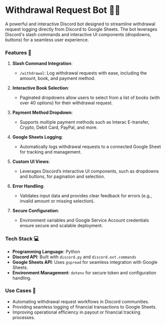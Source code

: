 # Withdrawal Request Bot 🤖💵

A powerful and interactive Discord bot designed to streamline withdrawal request logging directly from Discord to Google Sheets. The bot leverages Discord's slash commands and interactive UI components (dropdowns, buttons) for a seamless user experience.

### Features 🚀

1. **Slash Command Integration**:
   - `/withdrawal`: Log withdrawal requests with ease, including the amount, book, and payment method.

2. **Interactive Book Selection**:
   - Paginated dropdowns allow users to select from a list of books (with over 40 options) for their withdrawal request.

3. **Payment Method Dropdown**:
   - Supports multiple payment methods such as Interac E-transfer, Crypto, Debit Card, PayPal, and more.

4. **Google Sheets Logging**:
   - Automatically logs withdrawal requests to a connected Google Sheet for tracking and management.

5. **Custom UI Views**:
   - Leverages Discord’s interactive UI components, such as dropdowns and buttons, for pagination and selection.

6. **Error Handling**:
   - Validates input data and provides clear feedback for errors (e.g., invalid amount or missing selection).

7. **Secure Configuration**:
   - Environment variables and Google Service Account credentials ensure secure and scalable deployment.

### Tech Stack 💻

- **Programming Language**: Python
- **Discord API**: Built with `discord.py` and `discord.ext.commands`
- **Google Sheets API**: Uses `gspread` for seamless integration with Google Sheets.
- **Environment Management**: `dotenv` for secure token and configuration handling.

### Use Cases 🌟

- Automating withdrawal request workflows in Discord communities.
- Providing seamless logging of financial transactions to Google Sheets.
- Improving operational efficiency in payout or financial tracking processes.

